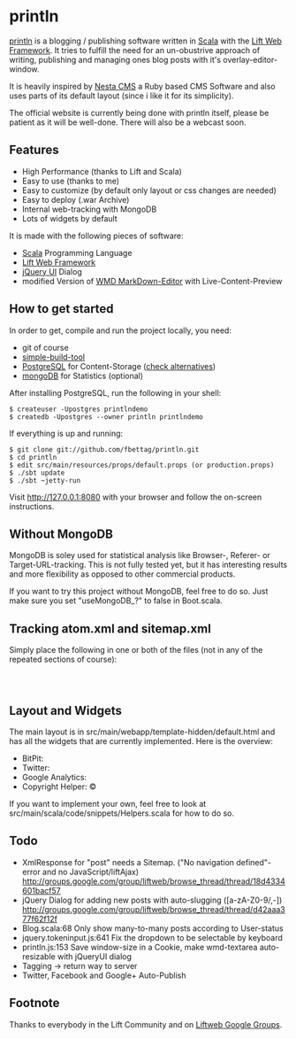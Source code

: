 # println

[println](http://println.io) is a blogging / publishing software written in [Scala](http://www.scala-lang.org) with the [Lift Web Framework](http://www.liftweb.net). It tries to fulfill the need for an un-obustrive approach of writing, publishing and managing ones blog posts with it's overlay-editor-window.

It is heavily inspired by [Nesta CMS](http://nestacms.com/) a Ruby based CMS Software and also uses parts of its default layout (since i like it for its simplicity).

The official website is currently being done with println itself, please be patient as it will be well-done. There will also be a webcast soon.


## Features

* High Performance (thanks to Lift and Scala)
* Easy to use (thanks to me)
* Easy to customize (by default only layout or css changes are needed)
* Easy to deploy (.war Archive)
* Internal web-tracking with MongoDB
* Lots of widgets by default

It is made with the following pieces of software:

* [Scala](http://www.scala-lang.org) Programming Language
* [Lift Web Framework](http://www.liftweb.net)
* [jQuery UI](http://www.jqueryui.com) Dialog
* modified Version of [WMD MarkDown-Editor](https://github.com/klipstein/wmd) with Live-Content-Preview


## How to get started

In order to get, compile and run the project locally, you need:

* git of course
* [simple-build-tool](https://github.com/harrah/xsbt/wiki)
* [PostgreSQL](http://www.postgresql.org) for Content-Storage ([check alternatives](http://www.assembla.com/spaces/liftweb/wiki/Persistence_Alternatives))
* [mongoDB](http://www.mongodb.org) for Statistics (optional)


After installing PostgreSQL, run the following in your shell:

```shell
$ createuser -Upostgres printlndemo
$ createdb -Upostgres --owner println printlndemo
```


If everything is up and running:

```shell
$ git clone git://github.com/fbettag/println.git
$ cd println
$ edit src/main/resources/props/default.props (or production.props)
$ ./sbt update
$ ./sbt ~jetty-run
```

Visit http://127.0.0.1:8080 with your browser and follow the on-screen instructions.


## Without MongoDB

MongoDB is soley used for statistical analysis like Browser-, Referer- or Target-URL-tracking. This is not fully tested yet, but it has interesting results and more flexibility as opposed to other commercial products.

If you want to try this project without MongoDB, feel free to do so. Just make sure you set "useMongoDB_?" to false in Boot.scala.


## Tracking atom.xml and sitemap.xml

Simply place the following in one or both of the files (not in any of the repeated sections of course):

<code>
<lift:Stats.track/>
</code>


## Layout and Widgets

The main layout is in src/main/webapp/template-hidden/default.html and has all the widgets that are currently implemented. Here is the overview:

* BitPit: <span class="lift:Helpers.bitpit?id=7019"/>
* Twitter: <span class="lift:Helpers.twitter?user=fbettag"/>
* Google Analytics: <span class="lift:Helpers.analytics?ua="/>
* Copyright Helper: &copy; <span class="lift:Helpers.years?since=2010"><span id="copyright_years"></span></span>

If you want to implement your own, feel free to look at src/main/scala/code/snippets/Helpers.scala for how to do so.


## Todo

* XmlResponse for "post" needs a Sitemap. ("No navigation defined"-error and no JavaScript/liftAjax) http://groups.google.com/group/liftweb/browse_thread/thread/18d4334601bacf57
* jQuery Dialog for adding new posts with auto-slugging ([a-zA-Z0-9/,-]) http://groups.google.com/group/liftweb/browse_thread/thread/d42aaa377f62f12f
* Blog.scala:68 Only show many-to-many posts according to User-status
* jquery.tokeninput.js:641 Fix the dropdown to be selectable by keyboard
* println.js:153 Save window-size in a Cookie, make wmd-textarea auto-resizable with jQueryUI dialog
* Tagging -> return way to server
* Twitter, Facebook and Google+ Auto-Publish


## Footnote

Thanks to everybody in the Lift Community and on [Liftweb Google Groups](http://groups.google.com/group/liftweb).
